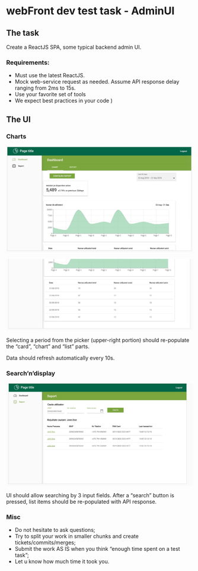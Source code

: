 # webFront dev test task - AdminUI

## The task

Create a ReactJS SPA, some typical backend admin UI.

### Requirements:

- Must use the latest ReactJS.
- Mock web-service request as needed. Assume API response delay ranging from 2ms to 15s.
- Use your favorite set of tools
- We expect best practices in your code )

## The UI

### Charts

![screen 1](assets/img_01.jpg)

![screen 2](assets/img_02.jpg)

Selecting a period from the picker (upper-right portion) should re-populate the “card”, “chart” and “list” parts.

Data should refresh automatically every 10s.

### Search’n’display

![screen 3](assets/img_03.jpg)

UI should allow searching by 3 input fields. After a “search” button is pressed, list items should be re-populated with
API response.

### Misc

- Do not hesitate to ask questions;
- Try to split your work in smaller chunks and create tickets/commits/merges;
- Submit the work AS IS when you think “enough time spent on a test task”;
- Let u know how much time it took you.
